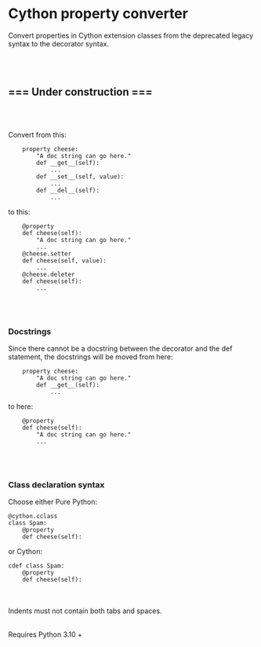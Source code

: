 # Cython property converter
Convert properties in Cython extension classes from the deprecated legacy syntax to the decorator syntax.

<br><br>
## ===  Under construction  === ##
<br><br>

Convert from this:
```
    property cheese:
        "A doc string can go here."
        def __get__(self):
            ...
        def __set__(self, value):
            ...
        def __del__(self):
            ...
```
to this:
```
    @property
    def cheese(self):
        "A doc string can go here."
        ...
    @cheese.setter
    def cheese(self, value):
        ...
    @cheese.deleter
    def cheese(self):
        ...
```


<br><br>
### Docstrings ###
Since there cannot be a docstring between the decorator and the def statement, the docstrings will be moved from here:
```
    property cheese:
        "A doc string can go here."
        def __get__(self):
            ...
```
to here:
```
    @property
    def cheese(self):
        "A doc string can go here."
        ...
```


<br><br>
### Class declaration syntax ###

Choose either Pure Python:
```
@cython.cclass
class Spam:
    @property
    def cheese(self):
```
or Cython:
```
cdef class Spam:
    @property
    def cheese(self):
```


<br><br>
Indents must not contain both tabs and spaces.

<br>
Requires Python 3.10 +


<br><br>
